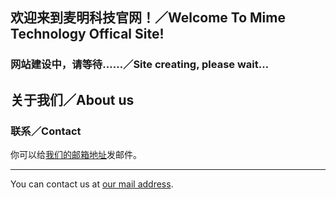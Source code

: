 ## 欢迎来到麦明科技官网！／Welcome To Mime Technology Offical Site! 
### 网站建设中，请等待……／Site creating, please wait…
## 关于我们／About us
### 联系／Contact
你可以给[我们的邮箱地址](mailto:guansg@mime.gq "guansg@mime.gq")发邮件。

---
You can contact us at [our mail address](mailto:guansg@mime.gq "guansg@mime.gq"). 
